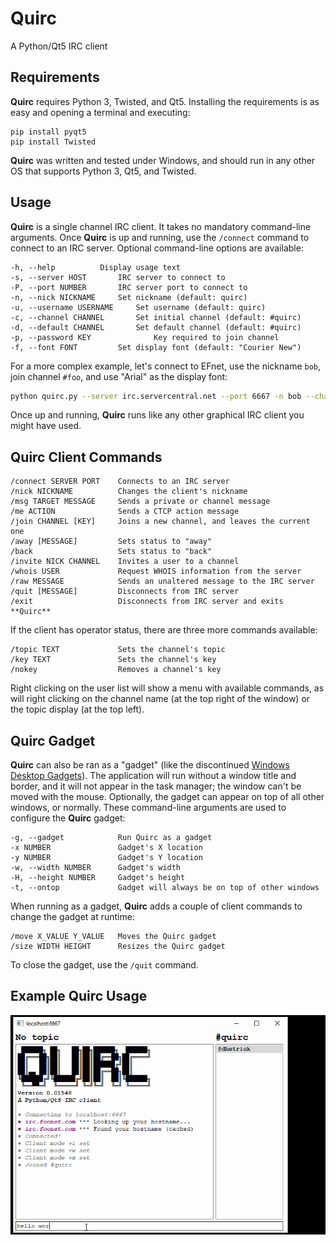 # Quirc
A Python/Qt5 IRC client
## Requirements
**Quirc** requires Python 3, Twisted, and Qt5. Installing the requirements is as easy and opening a terminal and executing:

    pip install pyqt5
    pip install Twisted

**Quirc** was written and tested under Windows, and should run in any other OS that supports Python 3, Qt5, and Twisted.

## Usage
**Quirc** is a single channel IRC client. It takes no mandatory command-line arguments. Once **Quirc** is up and running, use the `/connect` command to connect to an IRC server. Optional command-line options are available:

    -h, --help			Display usage text
    -s, --server HOST       IRC server to connect to
    -P, --port NUMBER       IRC server port to connect to
    -n, --nick NICKNAME		Set nickname (default: quirc)
    -u, --username USERNAME		Set username (default: quirc)
    -c, --channel CHANNEL		Set initial channel (default: #quirc)
    -d, --default CHANNEL		Set default channel (default: #quirc)
    -p, --password KEY              Key required to join channel
    -f, --font FONT			Set display font (default: "Courier New")

For a more complex example, let's connect to EFnet, use the nickname `bob`, join channel `#foo`, and use "Arial" as the display font:

```bash
python quirc.py --server irc.servercentral.net --port 6667 -n bob --channel "#foo" --font "Arial" -s "orange"
```

Once up and running, **Quirc** runs like any other graphical IRC client you might have used.

## Quirc Client Commands

    /connect SERVER PORT    Connects to an IRC server
    /nick NICKNAME          Changes the client's nickname
    /msg TARGET MESSAGE     Sends a private or channel message
    /me ACTION              Sends a CTCP action message
    /join CHANNEL [KEY]     Joins a new channel, and leaves the current one
    /away [MESSAGE]         Sets status to "away"
    /back                   Sets status to "back"
    /invite NICK CHANNEL    Invites a user to a channel
    /whois USER             Request WHOIS information from the server
    /raw MESSAGE            Sends an unaltered message to the IRC server
    /quit [MESSAGE]         Disconnects from IRC server
    /exit                   Disconnects from IRC server and exits **Quirc**

If the client has operator status, there are three more commands available:

    /topic TEXT             Sets the channel's topic
    /key TEXT               Sets the channel's key
    /nokey                  Removes a channel's key

Right clicking on the user list will show a menu with available commands, as will right clicking on the channel name (at the top right of the window) or the topic display (at the top left).

## Quirc Gadget

**Quirc** can also be ran as a "gadget" (like the discontinued [Windows Desktop Gadgets](https://en.wikipedia.org/wiki/Windows_Desktop_Gadgets)). The application will run without a window title and border, and it will not appear in the task manager; the window can't be moved with the mouse. Optionally, the gadget can appear on top of all other windows, or normally. These command-line arguments are used to configure the **Quirc** gadget:

    -g, --gadget            Run Quirc as a gadget
    -x NUMBER               Gadget's X location
    -y NUMBER               Gadget's Y location
    -w, --width NUMBER      Gadget's width
    -H, --height NUMBER     Gadget's height
    -t, --ontop             Gadget will always be on top of other windows

When running as a gadget, **Quirc** adds a couple of client commands to change the gadget at runtime:

    /move X_VALUE Y_VALUE   Moves the Quirc gadget
    /size WIDTH HEIGHT      Resizes the Quirc gadget

To close the gadget, use the `/quit` command.

## Example Quirc Usage

![Quirc Usage](https://github.com/danhetrick/quirc/blob/master/quirc_usage.gif?raw=true)

